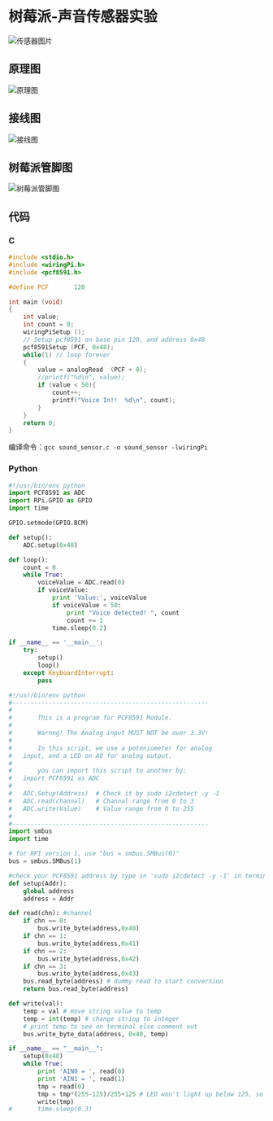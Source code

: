 # 树莓派-声音传感器实验

![传感器图片](https://blog-1258402410.cos.ap-chengdu.myqcloud.com/blog0803/20210926230614.png)

## 原理图
![原理图](https://blog-1258402410.cos.ap-chengdu.myqcloud.com/blog0803/20210926230634.png)

## 接线图
![接线图](https://blog-1258402410.cos.ap-chengdu.myqcloud.com/blog0803/20210926230716.jpg)

## 树莓派管脚图
![树莓派管脚图](https://blog-1258402410.cos.ap-chengdu.myqcloud.com/blog0803/20210902230444.png)

## 代码
### C
```c
#include <stdio.h>
#include <wiringPi.h>
#include <pcf8591.h>

#define PCF       120

int main (void)
{
	int value;
	int count = 0;
	wiringPiSetup ();
	// Setup pcf8591 on base pin 120, and address 0x48
	pcf8591Setup (PCF, 0x48);
	while(1) // loop forever
	{
		value = analogRead  (PCF + 0);
		//printf("%d\n", value);
		if (value < 50){
			count++;
			printf("Voice In!!  %d\n", count);
		}
	}
	return 0;
}
```

编译命令：`gcc sound_sensor.c -o sound_sensor -lwiringPi`

### Python
```python
#!/usr/bin/env python
import PCF8591 as ADC
import RPi.GPIO as GPIO
import time

GPIO.setmode(GPIO.BCM)

def setup():
	ADC.setup(0x48)

def loop():
	count = 0
	while True:
		voiceValue = ADC.read(0)
		if voiceValue:
			print 'Value:', voiceValue
			if voiceValue < 50:
				print "Voice detected! ", count
				count += 1
			time.sleep(0.2)

if __name__ == '__main__':
	try:
		setup()
		loop()
	except KeyboardInterrupt: 
		pass	
```

```python
#!/usr/bin/env python
#------------------------------------------------------
#
#		This is a program for PCF8591 Module.
#
#		Warnng! The Analog input MUST NOT be over 3.3V!
#    
#		In this script, we use a poteniometer for analog
#   input, and a LED on AO for analog output.
#
#		you can import this script to another by:
#	import PCF8591 as ADC
#	
#	ADC.Setup(Address)  # Check it by sudo i2cdetect -y -1
#	ADC.read(channal)	# Channal range from 0 to 3
#	ADC.write(Value)	# Value range from 0 to 255		
#
#------------------------------------------------------
import smbus
import time

# for RPI version 1, use "bus = smbus.SMBus(0)"
bus = smbus.SMBus(1)

#check your PCF8591 address by type in 'sudo i2cdetect -y -1' in terminal.
def setup(Addr):
	global address
	address = Addr

def read(chn): #channel
	if chn == 0:
		bus.write_byte(address,0x40)
	if chn == 1:
		bus.write_byte(address,0x41)
	if chn == 2:
		bus.write_byte(address,0x42)
	if chn == 3:
		bus.write_byte(address,0x43)
	bus.read_byte(address) # dummy read to start conversion
	return bus.read_byte(address)

def write(val):
	temp = val # move string value to temp
	temp = int(temp) # change string to integer
	# print temp to see on terminal else comment out
	bus.write_byte_data(address, 0x40, temp)

if __name__ == "__main__":
	setup(0x48)
	while True:
		print 'AIN0 = ', read(0)
		print 'AIN1 = ', read(1)
		tmp = read(0)
		tmp = tmp*(255-125)/255+125 # LED won't light up below 125, so convert '0-255' to '125-255'
		write(tmp)
#		time.sleep(0.3)
```
